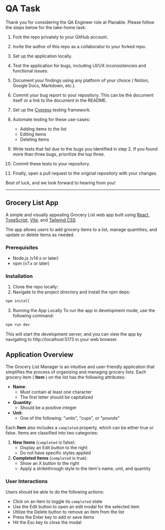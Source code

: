 # QA Task

Thank you for considering the QA Engineer role at Planable. Please follow the steps below for the take-home task:

1. Fork the repo privately to your GitHub account.
2. Invite the author of this repo as a collaborator to your forked repo.
3. Set up the application locally.
4. Test the application for bugs, including UI/UX inconsistencies and functional issues.
5. Document your findings using any platform of your choice ( Notion, Google Docs, Markdown, etc.).
6. Commit your bug report to your repository.
   This can be the document itself or a link to the document in the README.

7. Set up the [Cypress](https://www.cypress.io/) testing framework.
8. Automate testing for these use-cases:
   - Adding items to the list
   - Editing items
   - Deleting items
9. Write tests that fail due to the bugs you identified in step 2. If you found more than three bugs, prioritize the top three.
10. Commit these tests to your repository.

11. Finally, open a pull request to the original repository with your changes.

Best of luck, and we look forward to hearing from you!

---

## Grocery List App

A simple and visually appealing Grocery List web app built using [React](https://reactjs.org/), [TypeScript](https://www.typescriptlang.org/), [Vite](https://vitejs.dev/), and [Tailwind CSS](https://tailwindcss.com/)

The app allows users to add grocery items to a list, manage quantities, and update or delete items as needed.

### Prerequisites

- Node.js (v14.x or later)
- npm (v7.x or later)

### Installation

1. Clone the repo locally:
2. Navigate to the project directory and install the npm deps:

```bash
npm install
```

3. Running the App Locally
   To run the app in development mode, use the following command:

```bash
npm run dev
```

This will start the development server, and you can view the app by navigating to http://localhost:5173 in your web browser.

## Application Overview

The Grocery List Manager is an intuitive and user-friendly application that simplifies the process of organizing and managing grocery lists. Each grocery item ( **Item** ) on the list has the following attributes:

- **Name**:
  - Must contain at least one character
  - The first letter should be capitalized
- **Quantity**:
  - Should be a positive integer
- **Unit**:
  - One of the following: "units", "cups", or "pounds"

Each **Item** also includes a `completed` property, which can be either true or false. Items are classified into two categories:

1. **New Items** (`completed` is false):
   - Display an Edit button to the right
   - Do not have specific styles applied
2. **Completed Items** (`completed` is true):
   - Show an X button to the right
   - Apply a strikethrough style to the item's name, unit, and quantity

### User Interactions

Users should be able to do the following actions:

- Click on an item to toggle its `completed` state
- Use the Edit button to open an edit modal for the selected item
- Utilize the Delete button to remove an item from the list
- Press the Enter key to add or save items
- Hit the Esc key to close the modal
